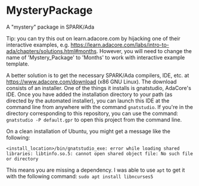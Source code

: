 # MysteryPackage
A "mystery" package in SPARK/Ada

Tip: you can try this out on learn.adacore.com by hijacking one of their interactive examples, 
e.g. https://learn.adacore.com/labs/intro-to-ada/chapters/solutions.html#months.
However, you will need to change the name of 'Mystery_Package' to 'Months' to work with interactive example template.

A better solution is to get the necessary SPARK/Ada compilers, IDE, etc. at https://www.adacore.com/download (x86 GNU Linux). 
The download consists of an installer. One of the things it installs is gnatstudio, AdaCore's IDE. 
Once you have added the installation directory to your path (as directed by the automated installer), 
you can launch this IDE at the command line from anywhere with the command `gnatstudio`. 
If you're in the directory corresponding to this repository, you can use the command:
`gnatstudio -P default.gpr` to open this project from the command line.

On a clean installation of Ubuntu, you might get a message like the following:

`<install_location>/bin/gnatstudio_exe: error while loading shared libraries: libtinfo.so.5: cannot open shared object file: No such file or directory`

This means you are missing a dependency. I was able to use `apt` to get it with the following command:
`sudo apt install libncurses5`

